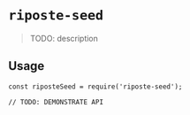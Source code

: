 # `riposte-seed`

> TODO: description

## Usage

```
const riposteSeed = require('riposte-seed');

// TODO: DEMONSTRATE API
```
